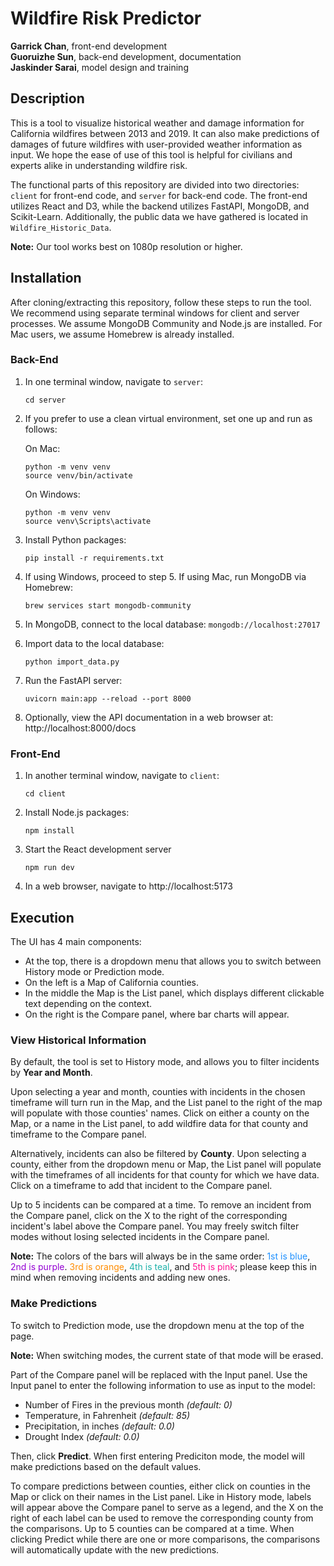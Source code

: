 # Wildfire Risk Predictor

**Garrick Chan**, front-end development\
**Guoruizhe Sun**, back-end development, documentation\
**Jaskinder Sarai**, model design and training

## Description
This is a tool to visualize historical weather and damage information for California wildfires between 2013 and 2019. It can also make predictions of damages of future wildfires with user-provided weather information as input. We hope the ease of use of this tool is helpful for civilians and experts alike in understanding wildfire risk.

The functional parts of this repository are divided into two directories: `client` for front-end code, and `server` for back-end code. The front-end utilizes React and D3, while the backend utilizes FastAPI, MongoDB, and Scikit-Learn. Additionally, the public data we have gathered is located in `Wildfire_Historic_Data`.

**Note:** Our tool works best on 1080p resolution or higher.

## Installation
After cloning/extracting this repository, follow these steps to run the tool. We recommend using separate terminal windows for client and server processes.
We assume MongoDB Community and Node.js are installed. For Mac users, we assume Homebrew is already installed.
### Back-End
1. In one terminal window, navigate to `server`:
    ```shell
    cd server
    ```
2. If you prefer to use a clean virtual environment, set one up and run as follows:

    On Mac:
    ```shell
    python -m venv venv
    source venv/bin/activate
    ```
    On Windows:
    ```shell
    python -m venv venv
    source venv\Scripts\activate
    ```
3. Install Python packages:

    ```shell
    pip install -r requirements.txt
    ```
4. If using Windows, proceed to step 5. If using Mac, run MongoDB via Homebrew:

    ```shell
    brew services start mongodb-community
    ```
5. In MongoDB, connect to the local database:
    `mongodb://localhost:27017`
6. Import data to the local database:
    ```shell
    python import_data.py
    ```
7. Run the FastAPI server:
    ```shell
    uvicorn main:app --reload --port 8000
    ```
8. Optionally, view the API documentation in a web browser at: http://localhost:8000/docs

### Front-End
1. In another terminal window, navigate to `client`:
    ```shell
    cd client
    ```
2. Install Node.js packages:
    ```shell
    npm install
    ```
3. Start the React development server
    ```shell
    npm run dev
    ```
4. In a web browser, navigate to http://localhost:5173

## Execution
The UI has 4 main components:
- At the top, there is a dropdown menu that allows you to switch between History mode or Prediction mode.
- On the left is a Map of California counties.
- In the middle the Map is the List panel, which displays different clickable text depending on the context.
- On the right is the Compare panel, where bar charts will appear.
### View Historical Information
By default, the tool is set to History mode, and allows you to filter incidents by **Year and Month**.

Upon selecting a year and month, counties with incidents in the chosen timeframe will turn run in the Map, and the List panel to the right of the map will populate with those counties' names. Click on either a county on the Map, or a name in the List panel, to add wildfire data for that county and timeframe to the Compare panel.

Alternatively, incidents can also be filtered by **County**. Upon selecting a county, either from the dropdown menu or Map, the List panel will populate with the timeframes of all incidents for that county for which we have data. Click on a timeframe to add that incident to the Compare panel.

Up to 5 incidents can be compared at a time. To remove an incident from the Compare panel, click on the X to the right of the corresponding incident's label above the Compare panel. You may freely switch filter modes without losing selected incidents in the Compare panel. 

**Note:** The colors of the bars will always be in the same order: <span style="color:dodgerblue">1st is blue</span>, <span style="color:darkviolet">2nd is purple</span>. <span style="color:darkorange">3rd is orange</span>, <span style="color:lightseagreen">4th is teal</span>, and <span style="color:deeppink">5th is pink</span>; please keep this in mind when removing incidents and adding new ones.

### Make Predictions
To switch to Prediction mode, use the dropdown menu at the top of the page.

**Note:** When switching modes, the current state of that mode will be erased.

Part of the Compare panel will be replaced with the Input panel. Use the Input panel to enter the following information to use as input to the model:
- Number of Fires in the previous month *(default: 0)*
- Temperature, in Fahrenheit *(default: 85)*
- Precipitation, in inches *(default: 0.0)*
- Drought Index *(default: 0.0)*

Then, click **Predict**. When first entering Prediciton mode, the model will make predictions based on the default values.

To compare predictions between counties, either click on counties in the Map or click on their names in the List panel. Like in History mode, labels will appear above the Compare panel to serve as a legend, and the X on the right of each label can be used to remove the corresponding county from the comparisons. Up to 5 counties can be compared at a time. When clicking Predict while there are one or more comparisons, the comparisons will automatically update with the new predictions.